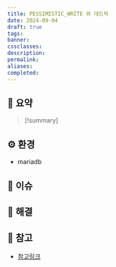 ```yaml
---
title: PESSIMISTIC_WRITE 와 데드락
date: 2024-09-04
draft: true
tags:
banner:
cssclasses:
description:
permalink:
aliases:
completed:
---
```

## 📝 요약
> [!summary]
> 

## ⚙️ 환경
- mariadb 
## 💬 이슈

## 🧗 해결

## 🚀 참고
- [참고링크](https://link)
